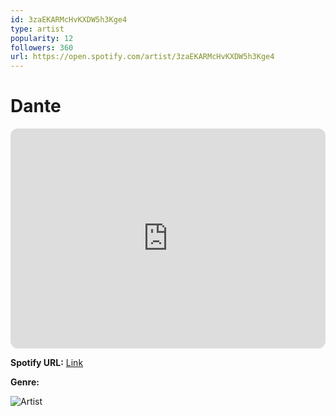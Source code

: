 ```yaml
---
id: 3zaEKARMcHvKXDW5h3Kge4
type: artist
popularity: 12
followers: 360
url: https://open.spotify.com/artist/3zaEKARMcHvKXDW5h3Kge4
---
```

# Dante

<iframe style="border-radius:12px" src="https://open.spotify.com/embed/artist/3zaEKARMcHvKXDW5h3Kge4" width="100%" height="352" frameBorder="0" allowfullscreen="" allow="autoplay; clipboard-write; encrypted-media; fullscreen; picture-in-picture" loading="lazy"></iframe>

**Spotify URL:** [Link](https://open.spotify.com/artist/3zaEKARMcHvKXDW5h3Kge4)

**Genre:** 

![Artist](https://i.scdn.co/image/ab6761610000e5eb6c9acba96109c0d718e694f7)
